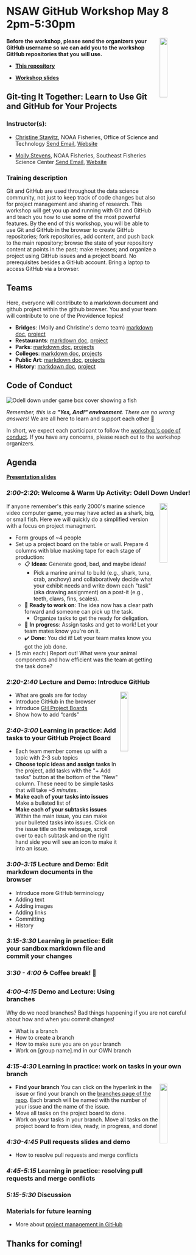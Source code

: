 # NSAW GitHub Workshop May 8 2pm-5:30pm

<img align="right" src="https://user-images.githubusercontent.com/2545978/193091073-6b38734f-cd28-4946-ab2a-bebdb223d3cb.png" width="20%">  

**Before the workshop, please send the organizers your GitHub username so we can add you to the workshop GitHub repositories that you will use.**

 - **[This repository](https://github.com/NSAWTraining/GithubProjectManagement)**

 - **[Workshop slides](https://docs.google.com/presentation/d/12JIhUSuKiEVcRbWAUbm83zBQuUh7b2b2EDaHvUuJ1DE/edit#slide=id.p)**

## Git-ting It Together: Learn to Use Git and GitHub for Your Projects

### Instructor(s):

* [Christine Stawitz](https://github.com/christinestawitz-noaa), NOAA Fisheries, Office of Science and Technology <a href = "mailto: christine.stawitz@noaa.gov">Send Email</a>, <a href = "https://cstawitz.github.io/">Website</a>

* [Molly Stevens](https://github.com/mollystevens-noaa), NOAA Fisheries, Southeast Fisheries Science Center <a href = "mailto: molly.stevens@noaa.gov">Send Email</a>, <a href = "https://www.fisheries.noaa.gov/contact/molly-stevens-phd">Website</a>

### Training description

Git and GitHub are used throughout the data science community, not just to keep track of code changes but also for project management and sharing of research. This workshop will get you up and running with Git and GitHub and teach you how to use some of the most powerful features. By the end of this workshop, you will be able to use Git and GitHub in the browser to create GitHub repositories; fork repositories, add content, and push back to the main repository; browse the state of your repository content at points in the past; make releases; and organize a project using GitHub issues and a project board. No prerequisites besides a GitHub account. Bring a laptop to access GitHub via a browser.

## Teams

Here, everyone will contribute to a markdown document and github project within the github browser. You and your team will contribute to one of the Providence topics! 

 - **Bridges**: (Molly and Christine's demo team) [markdown doc](https://github.com/NSAWTraining/GithubProjectManagement/blob/main/bridges.md), [project](https://github.com/orgs/NSAWTraining/projects/1)
 - **Restaurants**: [markdown doc](https://github.com/NSAWTraining/GithubProjectManagement/blob/main/restaurants.md), [project](https://github.com/orgs/NSAWTraining/projects/2)
 - **Parks**: [markdown doc](https://github.com/NSAWTraining/GithubProjectManagement/blob/main/parks.md), [projects](https://github.com/orgs/NSAWTraining/projects/3)
 - **Colleges**: [markdown doc](https://github.com/NSAWTraining/GithubProjectManagement/blob/main/colleges.md), [projects](https://github.com/orgs/NSAWTraining/projects/4)
 - **Public Art**: [markdown doc](https://github.com/NSAWTraining/GithubProjectManagement/blob/main/public_art.md), [projects](https://github.com/orgs/NSAWTraining/projects/6)
 - **History**: [markdown doc](https://github.com/NSAWTraining/GithubProjectManagement/blob/main/history.md), [project](https://github.com/orgs/NSAWTraining/projects/7)


## Code of Conduct

![Odell down under game box cover showing a fish](https://user-images.githubusercontent.com/75965120/193709013-78b841f6-c986-4cd8-9c82-9d42afe0a152.jpg)

*Remember, this is a **"Yes, And!" environment**. There are no wrong answers!* We are all here to learn and support each other :raised_hands:

In short, we expect each participant to follow the [workshop's code of conduct](https://www.amstat.org/meetings/code-of-conduct). If you have any concerns, please reach out to the workshop organizers. 

## Agenda

**[Presentation slides](https://docs.google.com/presentation/d/12JIhUSuKiEVcRbWAUbm83zBQuUh7b2b2EDaHvUuJ1DE/edit#slide=id.p)**

### *2:00-2:20*: Welcome & Warm Up Activity: Odell Down Under!

<img align="right" src="https://en.wikipedia.org/wiki/Odell_Down_Under#/media/File:Odell_Down_Under.jpg" width="20%">  

If anyone remember's this early 2000's marine science video computer game, you may have acted as a shark, big, or small fish. Here we will quickly do a simplified version with a focus on project managment. 

 - Form groups of ~4 people
 - Set up a project board on the table or wall. Prepare 4 columns with blue masking tape for each stage of production: 
    - :clipboard: **Ideas**: Generate good, bad, and maybe ideas!
       - Pick a marine animal to build (e.g., shark, tuna, crab, anchovy) and collaboratively decide what your exhibit needs and write down each "task" (aka drawing assignment) on a post-it (e.g., teeth, claws, fins, scales). 
    - :ticket: **Ready to work on**: The idea now has a clear path forward and someone can pick up the task. 
      - Organize tasks to get the ready for deligation. 
    - :construction_worker: **In progress**: Assign tasks and get to work! Let your team mates know you're on it.  
    - :heavy_check_mark: **Done**: You did it! Let your team mates know you got the job done.  
 - (5 min each:) Report out! What were your animal components and how efficient was the team at getting the task done? 

### *2:20-2:40* Lecture and Demo: Introduce GitHub

<img align="right" src="https://user-images.githubusercontent.com/75965120/194229808-6641a999-73ba-4467-87ff-823c6c59cbc3.png" width="20%">  

 - What are goals are for today
 - Introduce GitHub in the browser
 - Introduce [GH Project Boards](https://codeburst.io/an-introduction-to-github-project-boards-2944e6ffbf3c)
 - Show how to add “cards”
 
### *2:40-3:00* Learning in practice: Add tasks to your GitHub Project Board

 - Each team member comes up with a topic with 2-3 sub topics
 - **Choose topic ideas and assign tasks** In the project, add tasks with the "+ Add tasks" button at the bottom of the "New" column. These need to be simple tasks that will take *~5 minutes*. 
 - **Make each of your tasks into issues** Make a bulleted list of 
 - **Make each of your subtasks issues** Within the main issue, you can make your bulleted tasks into issues. Click on the issue title on the webpage, scroll over to each subtask and on the right hand side you will see an icon to make it into an issue. 

### *3:00-3:15* Lecture and Demo: Edit markdown documents in the browser

 - Introduce more GitHub terminology
 - Adding text
 - Adding images
 - Adding links
 - Committing
 - History
 
### *3:15-3:30* Learning in practice: Edit your sandbox markdown file and commit your changes

### *3:30 - 4:00* :coffee: Coffee break! :cake:

### *4:00-4:15* Demo and Lecture: Using branches

Why do we need branches? Bad things happening if you are not careful about how and when you commit changes!

 - What is a branch
 - How to create a branch
 - How to make sure you are on your branch
 - Work on [group name].md in our OWN branch

### *4:15-4:30* Learning in practice: work on tasks in your own branch

<img align="right" src="https://user-images.githubusercontent.com/75965120/194231559-a5bdfc07-f48c-410f-9737-97d290c790ea.png" width="20%">  

 - **Find your branch** You can click on the hyperlink in the issue or find your branch on the [branches page of the repo](https://github.com/NSAWTraining/GithubProjectManagement/branches). Each branch will be named with the number of your issue and the name of the issue. 
 - Move all tasks on the project board to done. 
 - Work on your tasks in your branch. Move all tasks on the project board to from idea, ready, in progress, and done! 

### *4:30-4:45* Pull requests slides and demo

 - How to resolve pull requests and merge conflicts
 
### *4:45-5:15* Learning in practice: resolving pull requests and merge conflicts


### *5:15-5:30* Discussion

### Materials for future learning

 - More about [project management in GitHub](https://www.youtube.com/watch?v=MYNIXz9iViU)

## Thanks for coming!
